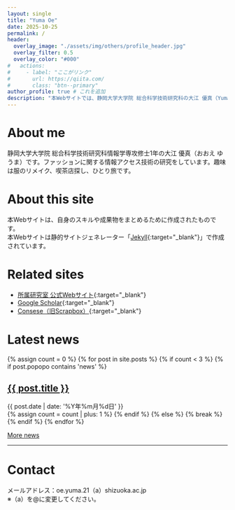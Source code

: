 ```yaml
---
layout: single
title: "Yuma Oe"
date: 2025-10-25
permalink: /
header:
  overlay_image: "./assets/img/others/profile_header.jpg"
  overlay_filter: 0.5
  overlay_color: "#000"
#   actions:
#     - label: "ここがリンク"
#       url: https://qiita.com/
#       class: "btn--primary"
author_profile: true # これを追加
description: "本Webサイトでは、静岡大学大学院 総合科学技術研究科の大江 優真（Yuma Oe）に関する情報をまとめています。"
---
```


# About me
静岡大学大学院 総合科学技術研究科情報学専攻修士1年の大江 優真（おおえ ゆうま）です。ファッションに関する情報アクセス技術の研究をしています。趣味は服のリメイク、喫茶店探し、ひとり旅です。  

# About this site
本Webサイトは、自身のスキルや成果物をまとめるために作成されたものです。  
本Webサイトは静的サイトジェネレーター「[Jekyll](https://jekyllrb-ja.github.io/){:target="_blank"}」で作成されています。

# Related sites
- [所属研究室 公式Webサイト](https://shoji-lab.github.io/){:target="_blank"}  
- [Google Scholar](https://scholar.google.co.jp/citations?user=09eKYaIAAAAJ&hl=ja){:target="_blank"}  
- [Consese（旧Scrapbox）](https://scrapbox.io/shoji-lab-survey/Yuma_Oe){:target="_blank"}

# Latest news
<div class="news-list">
  {% assign count = 0 %}
  {% for post in site.posts %}
    {% if count < 3 %}
      {% if post.popopo contains 'news' %}
        <article class="news-post">
          <h2><a href="{{ post.url }}">{{ post.title }}</a></h2>
          <time datetime="{{ post.date | date: '%Y-%m-%d' }}">
            {{ post.date | date: '%Y年%m月%d日' }}
          </time>
          <!-- <p>{{ post.excerpt }}</p> -->
        </article>
        {% assign count = count | plus: 1 %}
      {% endif %}
    {% else %}
      {% break %}
    {% endif %}
  {% endfor %}
</div>

[More news](https://kodhrt.github.io/news/) 

---

# Contact
メールアドレス：oe.yuma.21（a）shizuoka.ac.jp  
※（a）を@に変更してください。  

